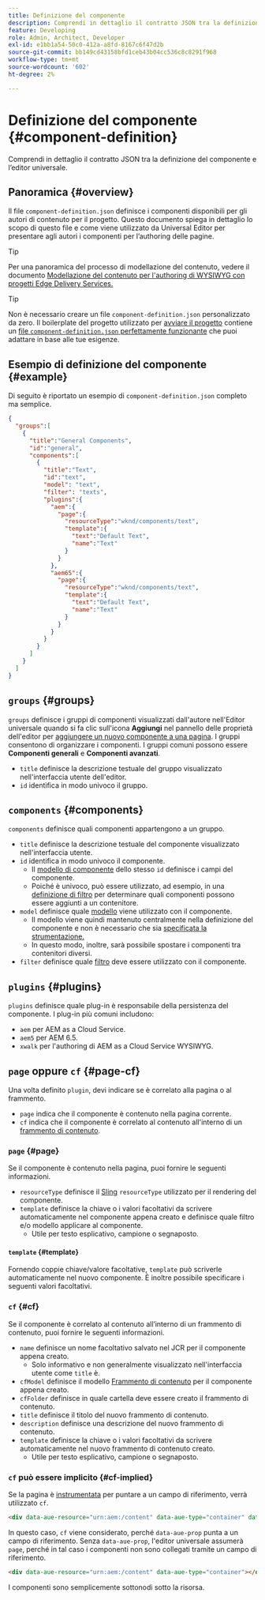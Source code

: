 ```yaml
---
title: Definizione del componente
description: Comprendi in dettaglio il contratto JSON tra la definizione del componente e l’editor universale.
feature: Developing
role: Admin, Architect, Developer
exl-id: e1bb1a54-50c0-412a-a8fd-8167c6f47d2b
source-git-commit: bb149cd43158bfd1ceb43b04cc536c8c8291f968
workflow-type: tm+mt
source-wordcount: '602'
ht-degree: 2%

---
```


# Definizione del componente {#component-definition}

Comprendi in dettaglio il contratto JSON tra la definizione del componente e l’editor universale.

## Panoramica {#overview}

Il file `component-definition.json` definisce i componenti disponibili per gli autori di contenuto per il progetto. Questo documento spiega in dettaglio lo scopo di questo file e come viene utilizzato da Universal Editor per presentare agli autori i componenti per l’authoring delle pagine.

>[!TIP]
>
>Per una panoramica del processo di modellazione del contenuto, vedere il documento [Modellazione del contenuto per l&#39;authoring di WYSIWYG con progetti Edge Delivery Services.](https://www.aem.live/developer/component-model-definitions)

>[!TIP]
>
>Non è necessario creare un file `component-definition.json` personalizzato da zero. Il boilerplate del progetto utilizzato per [avviare il progetto](https://www.aem.live/developer/ue-tutorial) contiene un [file `component-definition.json` perfettamente funzionante](https://github.com/adobe-rnd/aem-boilerplate-xwalk/blob/main/component-definition.json) che puoi adattare in base alle tue esigenze.

## Esempio di definizione del componente {#example}

Di seguito è riportato un esempio di `component-definition.json` completo ma semplice.

```json
{
  "groups":[
    {
      "title":"General Components",
      "id":"general",
      "components":[
        {
          "title":"Text",
          "id":"text",
          "model": "text",
          "filter": "texts",
          "plugins":{
            "aem":{
              "page":{
                "resourceType":"wknd/components/text",
                "template":{
                  "text":"Default Text",
                  "name":"Text"
                }
              }
            },
            "aem65":{
              "page":{
                "resourceType":"wknd/components/text",
                "template":{
                  "text":"Default Text",
                  "name":"Text"
                }
              }
            }
          }
        }
      ]
    }
  ]
}
```

## `groups` {#groups}

`groups` definisce i gruppi di componenti visualizzati dall&#39;autore nell&#39;Editor universale quando si fa clic sull&#39;icona **Aggiungi** nel pannello delle proprietà dell&#39;editor per [aggiungere un nuovo componente a una pagina](/help/sites-cloud/authoring/universal-editor/authoring.md#adding-components). I gruppi consentono di organizzare i componenti. I gruppi comuni possono essere **Componenti generali** e **Componenti avanzati**.

* `title` definisce la descrizione testuale del gruppo visualizzato nell&#39;interfaccia utente dell&#39;editor.
* `id` identifica in modo univoco il gruppo.

## `components` {#components}

`components` definisce quali componenti appartengono a un gruppo.

* `title` definisce la descrizione testuale del componente visualizzato nell&#39;interfaccia utente.
* `id` identifica in modo univoco il componente.
   * Il [modello di componente](/help/implementing/universal-editor/field-types.md#model-structure) dello stesso `id` definisce i campi del componente.
   * Poiché è univoco, può essere utilizzato, ad esempio, in una [definizione di filtro](/help/implementing/universal-editor/filtering.md) per determinare quali componenti possono essere aggiunti a un contenitore.
* `model` definisce quale [modello](/help/implementing/universal-editor/field-types.md#model-structure) viene utilizzato con il componente.
   * Il modello viene quindi mantenuto centralmente nella definizione del componente e non è necessario che sia [specificata la strumentazione.](/help/implementing/universal-editor/field-types.md#instrumentation)
   * In questo modo, inoltre, sarà possibile spostare i componenti tra contenitori diversi.
* `filter` definisce quale [filtro](/help/implementing/universal-editor/filtering.md) deve essere utilizzato con il componente.

## `plugins` {#plugins}

`plugins` definisce quale plug-in è responsabile della persistenza del componente. I plug-in più comuni includono:

* `aem` per AEM as a Cloud Service.
* `aem5` per AEM 6.5.
* `xwalk` per l&#39;authoring di AEM as a Cloud Service WYSIWYG.

## `page` oppure `cf` {#page-cf}

Una volta definito `plugin`, devi indicare se è correlato alla pagina o al frammento.

* `page` indica che il componente è contenuto nella pagina corrente.
* `cf` indica che il componente è correlato al contenuto all&#39;interno di un [frammento di contenuto](/help/assets/content-fragments/content-fragments.md).

### `page` {#page}

Se il componente è contenuto nella pagina, puoi fornire le seguenti informazioni.

* `resourceType` definisce il [Sling](/help/implementing/developing/introduction/sling-cheatsheet.md) `resourceType` utilizzato per il rendering del componente.
* `template` definisce la chiave o i valori facoltativi da scrivere automaticamente nel componente appena creato e definisce quale filtro e/o modello applicare al componente.
   * Utile per testo esplicativo, campione o segnaposto.

#### `template` {#template}

Fornendo coppie chiave/valore facoltative, `template` può scriverle automaticamente nel nuovo componente. È inoltre possibile specificare i seguenti valori facoltativi.

### `cf` {#cf}

Se il componente è correlato al contenuto all’interno di un frammento di contenuto, puoi fornire le seguenti informazioni.

* `name` definisce un nome facoltativo salvato nel JCR per il componente appena creato.
   * Solo informativo e non generalmente visualizzato nell&#39;interfaccia utente come `title` è.
* `cfModel` definisce il modello [Frammento di contenuto](/help/assets/content-fragments/content-fragments-models.md) per il componente appena creato.
* `cfFolder` definisce in quale cartella deve essere creato il frammento di contenuto.
* `title` definisce il titolo del nuovo frammento di contenuto.
* `description` definisce una descrizione del nuovo frammento di contenuto.
* `template` definisce la chiave o i valori facoltativi da scrivere automaticamente nel nuovo frammento di contenuto creato.
   * Utile per testo esplicativo, campione o segnaposto.

### `cf` può essere implicito {#cf-implied}

Se la pagina è [instrumentata](/help/implementing/universal-editor/getting-started.md#instrument-page) per puntare a un campo di riferimento, verrà utilizzato `cf`.

```html
<div data-aue-resource="urn:aem:/content" data-aue-type="container" data-aue-prop="field"></div>
```

In questo caso, `cf` viene considerato, perché `data-aue-prop` punta a un campo di riferimento. Senza `data-aue-prop`, l&#39;editor universale assumerà `page`, perché in tal caso i componenti non sono collegati tramite un campo di riferimento.

```html
<div data-aue-resource="urn:aem:/content" data-aue-type="container"></div>
```

I componenti sono semplicemente sottonodi sotto la risorsa.
